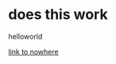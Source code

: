 <!DOCTYPE html>
<html>
  <body>
   <h1>does this work
     </h1>
   <p> helloworld
     </p>
    <a href=""> link to nowhere </a>
 </body>
</html>

